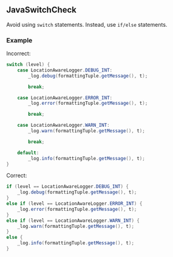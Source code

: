 ## JavaSwitchCheck

Avoid using `switch` statements. Instead, use `if/else` statements.

### Example

Incorrect:

```java
switch (level) {
    case LocationAwareLogger.DEBUG_INT:
        _log.debug(formattingTuple.getMessage(), t);

        break;

    case LocationAwareLogger.ERROR_INT:
        _log.error(formattingTuple.getMessage(), t);

        break;

    case LocationAwareLogger.WARN_INT:
        _log.warn(formattingTuple.getMessage(), t);

        break;

    default:
        _log.info(formattingTuple.getMessage(), t);
}
```

Correct:

```java
if (level == LocationAwareLogger.DEBUG_INT) {
    _log.debug(formattingTuple.getMessage(), t);
}
else if (level == LocationAwareLogger.ERROR_INT) {
    _log.error(formattingTuple.getMessage(), t);
}
else if (level == LocationAwareLogger.WARN_INT) {
    _log.warn(formattingTuple.getMessage(), t);
}
else {
    _log.info(formattingTuple.getMessage(), t);
}
```